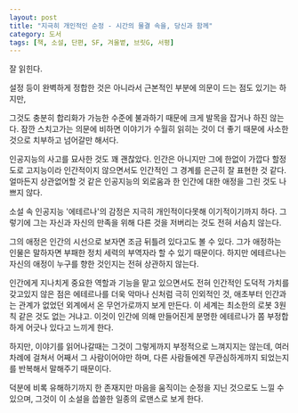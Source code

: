 ```yaml
---
layout: post
title: "지극히 개인적인 순정 - 시간의 물결 속을, 당신과 함께"
category: 도서
tags: [책, 소설, 단편, SF, 겨울볕, 브릿G, 서평]
---
```


잘 읽힌다.

설정 등이 완벽하게 정합한 것은 아니라서 근본적인 부분에 의문이 드는 점도 있기는 하지만,
<!--
고작 보관소 및 소각로 역할로 만든 것에
왜 구태여 그렇게까지 초월적인 고인공지능을 탑재했느냐와
어떻게 거기 방문하는 애들은 하나같이 다 에테르나에 대해 그토록 무지할 수 있느냐가
너무 짝짜꿍이 잘 맞아서 생기는 문제다.
-->
그것도 충분히 합리화가 가능한 수준에 불과하기 때문에 크게 발목을 잡거나 하진 않는다.
잠깐 스치고가는 의문에 비하면 이야기가 수월히 읽히는 것이 더 좋기 때문에 사소한 것으로 치부하고 넘어갈만 해서다.

인공지능의 사고를 묘사한 것도 꽤 괜찮았다.
인간은 아니지만 그에 한없이 가깝다 할정도로 고지능이라
인간적이지 않으면서도 인간적인 그 경계를 은근히 잘 표현한 것 같다.
얼마든지 상관없어할 것 같은 인공지능의 외로움과 한 인간에 대한 애정을 그린 것도 나쁘지 않다.

소설 속 인공지능 '에테르나'의 감정은 지극히 개인적이다못해 이기적이기까지 하다.
그렇기에 그는 자신과 자신의 만족을 위해 다른 것을 저버리는 것도 전혀 서슴치 않는다.

그의 애정은 인간의 시선으로 보자면 조금 뒤틀려 있다고도 볼 수 있다.
그가 애정하는 인물은 말하자면 부패한 정치 세력의 부역자라 할 수 있기 때문이다.
하지만 에테르나는 자신의 애정이 누구를 향한 것인지는 전혀 상관하지 않는다.

인간에게 지나치게 중요한 역할과 기능을 맡고 있으면서도
전혀 인간적인 도덕적 가치를 갖고있지 않은 점은
에테르나를 더욱 악마나 신처럼 극히 인외적인 것, 애초부터 인간과는 관계가 없었던 외계에서 온 무언가로까지 보게 만든다.
이 세계는 최소한의 로봇 3원칙 같은 것도 없는 거냐고.
이것이 인간에 의해 만들어진게 분명한 에테르나가 쫌 부정합하게 어긋나 있다고 느끼게 한다.

하지만, 이야기를 읽어나갈때는 그것이 그렇게까지 부정적으로 느껴지지는 않는데,
여러 차례에 걸쳐서 어째서 그 사람이어야만 하며,
다른 사람들에겐 무관심하게까지 되었는지를 반복해서 말해주기 때문이다.

덕분에 비록 유해하기까지 한 존재지만 마음을 움직이는 순정을 지닌 것으로도 느낄 수 있으며,
그것이 이 소설을 씁쓸한 일종의 로맨스로 보게 한다.
